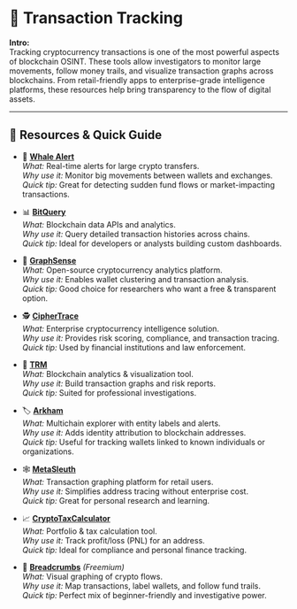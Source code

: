 # 💸 Transaction Tracking 

**Intro:**  
Tracking cryptocurrency transactions is one of the most powerful aspects of blockchain OSINT. These tools allow investigators to monitor large movements, follow money trails, and visualize transaction graphs across blockchains. From retail-friendly apps to enterprise-grade intelligence platforms, these resources help bring transparency to the flow of digital assets.

---

## 🔗 Resources & Quick Guide

- 🐋 **[Whale Alert](https://whale-alert.io/)**  
  *What:* Real-time alerts for large crypto transfers.  
  *Why use it:* Monitor big movements between wallets and exchanges.  
  *Quick tip:* Great for detecting sudden fund flows or market-impacting transactions.

- 📊 **[BitQuery](https://bitquery.io/)**  
  *What:* Blockchain data APIs and analytics.  
  *Why use it:* Query detailed transaction histories across chains.  
  *Quick tip:* Ideal for developers or analysts building custom dashboards.

- 🔎 **[GraphSense](https://graphsense.info/)**  
  *What:* Open-source cryptocurrency analytics platform.  
  *Why use it:* Enables wallet clustering and transaction analysis.  
  *Quick tip:* Good choice for researchers who want a free & transparent option.

- 🕵️ **[CipherTrace](https://ciphertrace.com/)**  
  *What:* Enterprise cryptocurrency intelligence solution.  
  *Why use it:* Provides risk scoring, compliance, and transaction tracing.  
  *Quick tip:* Used by financial institutions and law enforcement.

- 🧮 **[TRM](https://www.trmlabs.com/)**  
  *What:* Blockchain analytics & visualization tool.  
  *Why use it:* Build transaction graphs and risk reports.  
  *Quick tip:* Suited for professional investigations.

- 🏷️ **[Arkham](https://www.arkhamintelligence.com/)**  
  *What:* Multichain explorer with entity labels and alerts.  
  *Why use it:* Adds identity attribution to blockchain addresses.  
  *Quick tip:* Useful for tracking wallets linked to known individuals or organizations.

- 🕸️ **[MetaSleuth](https://metasleuth.io/)**  
  *What:* Transaction graphing platform for retail users.  
  *Why use it:* Simplifies address tracing without enterprise cost.  
  *Quick tip:* Great for personal research and learning.

- 📈 **[CryptoTaxCalculator](https://cryptotaxcalculator.io/)**  
  *What:* Portfolio & tax calculation tool.  
  *Why use it:* Track profit/loss (PNL) for an address.  
  *Quick tip:* Ideal for compliance and personal finance tracking.

- 🥖 **[Breadcrumbs](https://www.breadcrumbs.app/)** *(Freemium)*  
  *What:* Visual graphing of crypto flows.  
  *Why use it:* Map transactions, label wallets, and follow fund trails.  
  *Quick tip:* Perfect mix of beginner-friendly and investigative power.

